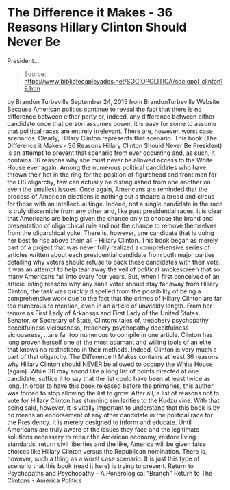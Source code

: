 # The Difference it Makes - 36 Reasons Hillary Clinton Should Never Be 
President...

> Source: https://www.bibliotecapleyades.net/SOCIOPOLITICA/sociopol_clinton19.htm

by Brandon Turbeville September 24, 2015
from BrandonTurbeville Website
Because American politics continue to reveal the fact that there is no difference between either party or, indeed, any difference between either candidate once that person assumes power, it is easy for some to assume that political races are entirely irrelevant.
There are, however, worst case scenarios.
Clearly, Hillary Clinton represents that scenario. This book (The Difference it Makes - 36 Reasons Hillary Clinton Should Never Be President) is an attempt to prevent that scenario from ever occurring and, as such, it contains 36 reasons why she must never be allowed access to the White House ever again. Among the numerous political candidates who have thrown their hat in the ring for the position of figurehead and front man for the US oligarchy, few can actually be distinguished from one another on even the smallest issues.
Once again, Americans are reminded that the process of American elections is nothing but a theatre a bread and circus for those with an intellectual tinge. Indeed, not a single candidate in the race is truly discernible from any other and, like past presidential races, it is clear that Americans are being given the chance only to choose the brand and presentation of oligarchical rule and not the chance to remove themselves from the oligarchical yoke. There is, however, one candidate that is doing her best to rise above them all - Hillary Clinton. This book began as merely part of a project that was never fully realized a comprehensive series of articles written about each presidential candidate from both major parties detailing why voters should refuse to back these candidates with their vote. It was an attempt to help tear away the veil of political smokescreen that so many Americans fall into every four years.
But, when I first conceived of an article listing reasons why any sane voter should stay far away from Hillary Clinton, the task was quickly dispelled from the possibility of being a comprehensive work due to the fact that the crimes of Hillary Clinton are far too numerous to mention, even in an article of unwieldy length. From her tenure as First Lady of Arkansas and First Lady of the United States, Senator, or Secretary of State, Clintons tales of,
treachery psychopathy deceitfulness viciousness,
treachery
psychopathy
deceitfulness
viciousness,
...are far too numerous to compile in one article.
Clinton has long proven herself one of the most adamant and willing tools of an elite that knows no restrictions in their methods. Indeed, Clinton is very much a part of that oligarchy. The Difference It Makes contains at least 36 reasons why Hillary Clinton should NEVER be allowed to occupy the White House (again).
While 36 may sound like a long list of points directed at one candidate, suffice it to say that the list could have been at least twice as long. In order to have this book released before the primaries, this author was forced to stop allowing the list to grow.
After all, a list of reasons not to vote for Hillary Clinton has stunning similarities to the Kudzu vine. With that being said, however, it is vitally important to understand that this book is by no means an endorsement of any other candidate in the political race for the Presidency. It is merely designed to inform and educate.
Until Americans are truly aware of the issues they face and the legitimate solutions necessary to repair the American economy, restore living standards, return civil liberties and the like, America will be given false choices like Hillary Clinton versus the Republican nomination. There is, however, such a thing as a worst case scenario. It is just this type of scenario that this book (read it here) is trying to prevent.
Return to Psychopaths and Psychopathy - A Ponerological "Branch"
Return to The Clintons - America Politics
